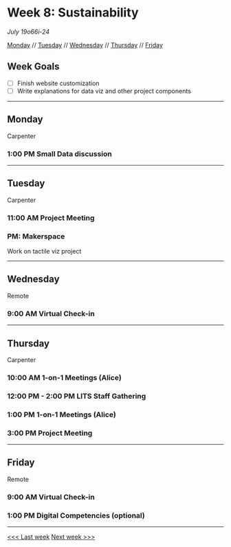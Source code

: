 # Week 8: Sustainability

*July 19o66i-24*

[Monday](#monday) // [Tuesday](#tuesday) // [Wednesday](#wednesday) // [Thursday](#thursday) // [Friday](#friday)

## Week Goals

- [ ] Finish website customization
- [ ] Write explanations for data viz and other project components

---

## Monday
Carpenter

### 1:00 PM Small Data discussion

---

## Tuesday
Carpenter

### 11:00 AM  Project Meeting

### PM: Makerspace
Work on tactile viz project

---

## Wednesday
Remote

### 9:00 AM Virtual Check-in

---

## Thursday
Carpenter

### 10:00 AM 1-on-1 Meetings (Alice)

### 12:00 PM - 2:00 PM LITS Staff Gathering

### 1:00 PM  1-on-1 Meetings (Alice)

### 3:00 PM  Project Meeting 

---

## Friday
Remote

### 9:00 AM  Virtual Check-in

### 1:00 PM  Digital Competencies (optional)

---

[<<< Last week](/07-exhibit.md) [Next week >>>](/09-user.md)
